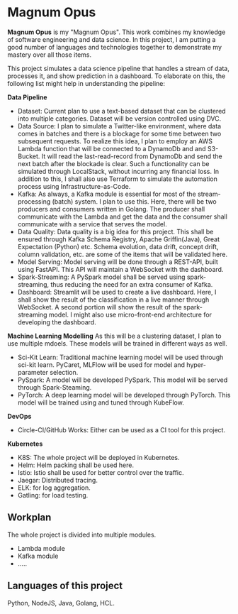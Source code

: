 # Magnum Opus

**Magnum Opus** is my "Magnum Opus". This work combines my knowledge of software engineering and data science. In this project, I am putting a good number of languages and technologies together to demonstrate my mastery over all those items. 

This project simulates a data science pipeline that handles a stream of data, processes it, and show prediction in a dashboard. To elaborate on this, the following list might help in understanding the pipeline:

**Data Pipeline**

* Dataset: Current plan to use a text-based dataset that can be clustered into multiple categories. Dataset will be version controlled using DVC.
* Data Source: I plan to simulate a Twitter-like environment, where data comes in batches and there is a blockage for some time between two subsequent requests. To realize this idea, I plan to employ an AWS Lambda function that will be connected to a DynamoDb and and S3-Bucket. It will read the last-read-record from DynamoDb and send the next batch after the blockade is clear. Such a functionality can be simulated through LocalStack, without incurring any financial loss. In addition to this, I shall also use Terraform to simulate the automation process using Infrastructure-as-Code.
* Kafka: As always, a Kafka module is essential for most of the stream-processing (batch) system. I plan to use this. Here, there will be two producers and consumers written in Golang. The producer shall communicate with the Lambda and get the data and the consumer shall communicate with a service that serves the model.
* Data Quality: Data quality is a big idea for this project. This shall be ensured through Kafka Schema Registry, Apache Griffin(Java), Great Expectation (Python) etc. Schema evolution, data drift, concept drift, column validation, etc. are some of the items that will be validated here.
* Model Serving: Model serving will be done through a REST-API, built using FastAPI. This API will maintain a WebSocket with the dashboard.
* Spark-Streaming: A PySpark model shall be served using spark-streaming, thus reducing the need for an extra consumer of Kafka. 
* Dashboard: Streamlit will be used to create a live dashboard. Here, I shall show the result of the classification in a live manner through WebSocket. A second portion will show the result of the spark-streaming model. I might also use micro-front-end architecture for developing the dashboard.

**Machine Learning Modelling**
As this will be a clustering dataset, I plan to use multiple mdoels. These models will be trained in different ways as well. 
* Sci-Kit Learn: Traditional machine learning model will be used through sci-kit learn. PyCaret, MLFlow will be used for model and hyper-parameter selection. 
* PySpark: A model will be developed PySpark. This model will be served through Spark-Steaming. 
* PyTorch: A deep learning model will be developed through PyTorch. This model will be trained using and tuned through KubeFlow. 

**DevOps**
* Circle-CI/GitHub Works: Either can be used as a CI tool for this project.

**Kubernetes**
* K8S: The whole project will be deployed in Kubernetes. 
* Helm: Helm packing shall be used here.
* Istio: Istio shall be used for better control over the traffic.
* Jaegar: Distributed tracing. 
* ELK: for log aggregation.
* Gatling: for load testing.


## Workplan
The whole project is divided into multiple modules. 
* Lambda module
* Kafka module
* .....

## Languages of this project
Python, NodeJS, Java, Golang, HCL.
